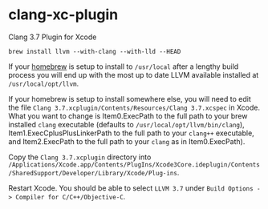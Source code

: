 # clang-xc-plugin
Clang 3.7 Plugin for Xcode

`brew install llvm --with-clang --with-lld --HEAD`

If your <a href="http://brew.sh/" title="homebrew">homebrew</a> is setup to install to `/usr/local` after a lengthy build process you will end up with the most up to date LLVM available installed at `/usr/local/opt/llvm`.  

If your homebrew is setup to install somewhere else, you will need to edit the file `Clang 3.7.xcplugin/Contents/Resources/Clang 3.7.xcspec` in Xcode.  What you want to change is Item0.ExecPath to the full path to your brew installed `clang` executable (defaults to `/usr/local/opt/llvm/bin/clang`), Item1.ExecCplusPlusLinkerPath to the full path to your `clang++` executable, and Item2.ExecPath to the full path to your `clang` as in Item0.ExecPath).

Copy the `Clang 3.7.xcplugin` directory into `/Applications/Xcode.app/Contents/PlugIns/Xcode3Core.ideplugin/Contents/SharedSupport/Developer/Library/Xcode/Plug-ins`.

Restart Xcode.  You should be able to select `LLVM 3.7` under `Build Options -> Compiler for C/C++/Objective-C`.
